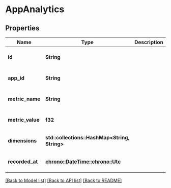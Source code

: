 # AppAnalytics

## Properties
Name | Type | Description | Notes
------------ | ------------- | ------------- | -------------
**id** | **String** |  | [optional] [default to None]
**app_id** | **String** |  | [optional] [default to None]
**metric_name** | **String** |  | [optional] [default to None]
**metric_value** | **f32** |  | [optional] [default to None]
**dimensions** | **std::collections::HashMap<String, String>** |  | [optional] [default to None]
**recorded_at** | [**chrono::DateTime::<chrono::Utc>**](DateTime.md) |  | [optional] [default to None]

[[Back to Model list]](../README.md#documentation-for-models) [[Back to API list]](../README.md#documentation-for-api-endpoints) [[Back to README]](../README.md)


